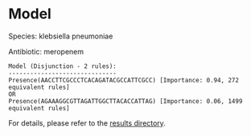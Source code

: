 
# Model

Species: klebsiella pneumoniae

Antibiotic: meropenem

```
Model (Disjunction - 2 rules):
------------------------------
Presence(AACCTTCGCCCTCACAGATACGCCATTCGCC) [Importance: 0.94, 272 equivalent rules]
OR
Presence(AGAAAGGCGTTAGATTGGCTTACACCATTAG) [Importance: 0.06, 1499 equivalent rules]

```

For details, please refer to the [results directory](../../../../../results/scm_b/klebsiella%20pneumoniae/meropenem/repeat_2/).

